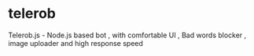 # telerob
Telerob.js - Node.js based bot , with comfortable UI , Bad words blocker , image uploader and high response speed
